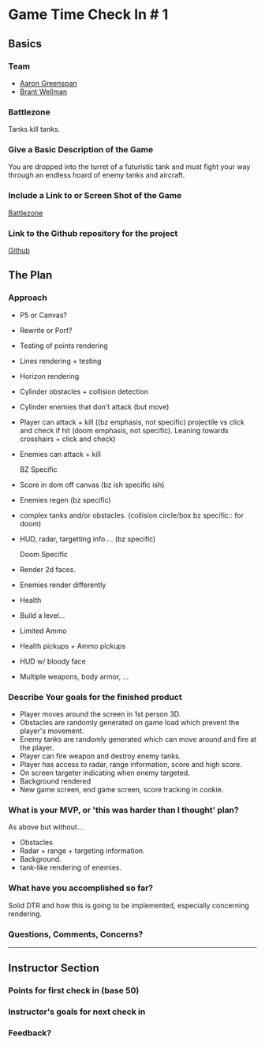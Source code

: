 # Game Time Check In # 1

## Basics

### Team
- [Aaron Greenspan](https://github.com/afg419)
- [Brant Wellman](https://github.com/brantwellman)

### Battlezone

Tanks kill tanks.

### Give a Basic Description of the Game

You are dropped into the turret of a futuristic tank and must fight your way through an endless hoard of enemy tanks and aircraft. 

### Include a Link to or Screen Shot of the Game

[Battlezone](http://i.imgur.com/VrxCWXc.png)

### Link to the Github repository for the project
[Github](https://github.com/afg419/battlezone)

## The Plan

### Approach

- P5 or Canvas?
- Rewrite or Port?
- Testing of points rendering
- Lines rendering + testing
- Horizon rendering
- Cylinder obstacles + collision detection
- Cylinder enemies that don't attack (but move)
- Player can attack + kill ((bz emphasis, not specific) projectile vs click and check if hit (doom emphasis, not specific).  Leaning towards crosshairs + click and check)
- Enemies can attack + kill

    BZ Specific

- Score in dom off canvas (bz ish specific ish)
- Enemies regen (bz specific)
- complex tanks and/or obstacles. (collision circle/box bz specific:: for doom)
- HUD, radar, targetting info.... (bz specific)

    Doom Specific

- Render 2d faces.
- Enemies render differently
- Health
- Build a level...
- Limited Ammo
- Health pickups + Ammo pickups
- HUD w/ bloody face
- Multiple weapons, body armor, ...

### Describe Your goals for the finished product

- Player moves around the screen in 1st person 3D.
- Obstacles are randomly generated on game load which prevent the player's movement.
- Enemy tanks are randomly generated which can move around and fire at the player.
- Player can fire weapon and destroy enemy tanks.
- Player has access to radar, range information, score and high score.
- On screen targeter indicating when enemy targeted.
- Background rendered
- New game screen, end game screen, score tracking in cookie.  

### What is your MVP, or 'this was harder than I thought' plan?

As above but without...

- Obstacles
- Radar + range + targeting information.
- Background.
- tank-like rendering of enemies.

### What have you accomplished so far?

Solid DTR and how this is going to be implemented, especially concerning rendering.

### Questions, Comments, Concerns?

-----

## Instructor Section

### Points for first check in (base 50)

### Instructor's goals for next check in

### Feedback?

